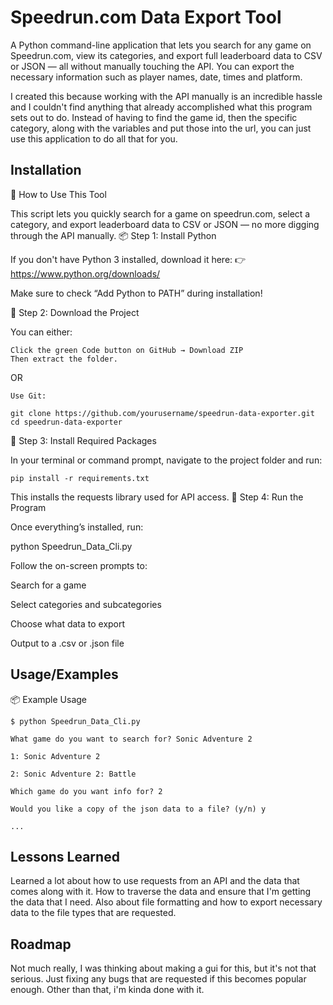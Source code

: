 # Speedrun.com Data Export Tool
A Python command-line application that lets you search for any game on Speedrun.com, view its categories, and export full leaderboard data to CSV or JSON — all without manually touching the API. You can export the necessary information such as player names, date, times and platform. 

I created this because working with the API manually is an incredible hassle and I couldn't find anything that already accomplished what this program sets out to do. Instead of having to find the game id, then the specific category, along with the variables and put those into the url, you can just use this application to do all that for you. 


## Installation

🚀 How to Use This Tool

This script lets you quickly search for a game on speedrun.com, select a category, and export leaderboard data to CSV or JSON — no more digging through the API manually.
📦 Step 1: Install Python

If you don't have Python 3 installed, download it here:
👉 https://www.python.org/downloads/

Make sure to check “Add Python to PATH” during installation!

📁 Step 2: Download the Project

You can either:

    Click the green Code button on GitHub → Download ZIP
    Then extract the folder.

OR

    Use Git:

    git clone https://github.com/yourusername/speedrun-data-exporter.git
    cd speedrun-data-exporter

🔧 Step 3: Install Required Packages

In your terminal or command prompt, navigate to the project folder and run:
    
    pip install -r requirements.txt
    
This installs the requests library used for API access.
🏁 Step 4: Run the Program

Once everything’s installed, run:

python Speedrun_Data_Cli.py

Follow the on-screen prompts to:

Search for a game

Select categories and subcategories

Choose what data to export

Output to a .csv or .json file
    
## Usage/Examples

📦 Example Usage

    $ python Speedrun_Data_Cli.py
    
    What game do you want to search for? Sonic Adventure 2
    
    1: Sonic Adventure 2

    2: Sonic Adventure 2: Battle
    
    Which game do you want info for? 2
    
    Would you like a copy of the json data to a file? (y/n) y
    
    ...
## Lessons Learned

Learned a lot about how to use requests from an API and the data that comes along with it. How to traverse the data and ensure that I'm getting the data that I need. Also about file formatting and how to export necessary data to the file types that are requested. 
## Roadmap
Not much really, I was thinking about making a gui for this, but it's not that serious. Just fixing any bugs that are requested if this becomes popular enough. Other than that, i'm kinda done with it. 
